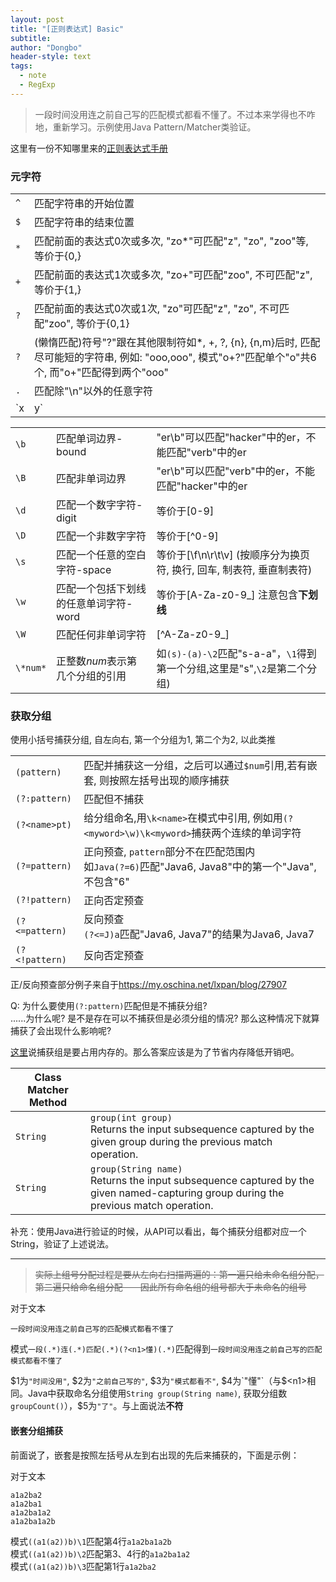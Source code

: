 ```yaml
---
layout: post
title: "[正则表达式] Basic"
subtitle: 
author: "Dongbo"
header-style: text
tags:
  - note
  - RegExp
---
```


> 一段时间没用连之前自己写的匹配模式都看不懂了。不过本来学得也不咋地，重新学习。示例使用Java Pattern/Matcher类验证。

这里有一份不知哪里来的[正则表达式手册](https://tool.oschina.net/uploads/apidocs/jquery/regexp.html)

### 元字符

|      |    |
| --- | --- | 
| `^` | 匹配字符串的开始位置 |
| `$` | 匹配字符串的结束位置 |
| `*` | 匹配前面的表达式0次或多次, "zo*"可匹配"z", "zo", "zoo"等, 等价于{0,} |
| `+` | 匹配前面的表达式1次或多次, "zo+"可匹配"zoo", 不可匹配"z", 等价于{1,} | 
| `?` | 匹配前面的表达式0次或1次, "zo"可匹配"z", "zo", 不可匹配"zoo", 等价于{0,1} |
| `?` |  (懒惰匹配)符号"?"跟在其他限制符如*, +, ?, {n}, {n,m}后时, 匹配尽可能短的字符串, 例如: "ooo,ooo", 模式"o+?"匹配单个"o"共6个, 而"o+"匹配得到两个"ooo" | 
| `.` | 匹配除"\n"以外的任意字符 | 
| `x|y` | 匹配x或y |


|      |    |     |
| --- | --- | --- |
| `\b` | 匹配单词边界-bound| "er\b"可以匹配"hacker"中的er，不能匹配"verb"中的er |
| `\B` | 匹配非单词边界 | "er\b"可以匹配"verb"中的er，不能匹配"hacker"中的er |
| `\d` | 匹配一个数字字符-digit | 等价于\[0-9] |
| `\D` | 匹配一个非数字字符 | 等价于\[^0-9] |
| `\s` | 匹配一个任意的空白字符-space | 等价于\[\f\n\r\t\v] (按顺序分为换页符, 换行, 回车, 制表符, 垂直制表符)|
| `\w` | 匹配一个包括下划线的任意单词字符-word | 等价于\[A-Za-z0-9_] 注意包含**下划线** |
| `\W` | 匹配任何非单词字符 | \[^A-Za-z0-9_] |
| `\*num*` | 正整数*num*表示第几个分组的引用 | 如`(s)-(a)-\2`匹配"s-a-a"，`\1`得到第一个分组,这里是"s",`\2`是第二个分组) |



### 获取分组

使用小括号捕获分组, 自左向右, 第一个分组为1, 第二个为2, 以此类推

|     |     |
| --- | ---- |
| `(pattern)` | 匹配并捕获这一分组，之后可以通过`$num`引用,若有嵌套, 则按照左括号出现的顺序捕获 |
| `(?:pattern)` | 匹配但不捕获 | 
| `(?<name>pt)` | 给分组命名,用`\k<name>`在模式中引用, 例如用`(?<myword>\w)\k<myword>`捕获两个连续的单词字符  |
| `(?=pattern)` | 正向预查, `pattern`部分不在匹配范围内 <br> 如`Java(?=6)`匹配"Java6, Java8"中的第一个"Java", 不包含"6" | 
| `(?!pattern)` | 正向否定预查 | 
| `(?<=pattern)` | 反向预查 <br> `(?<=J)a`匹配"Java6, Java7"的结果为J`a`va6, J`a`va7|
| `(?<!pattern)` | 反向否定预查 | 

正/反向预查部分例子来自于<https://my.oschina.net/lxpan/blog/27907>

Q: 为什么要使用`(?:pattern)`匹配但是不捕获分组?   
......为什么呢? 是不是存在可以不捕获但是必须分组的情况? 那么这种情况下就算捕获了会出现什么影响呢?

[这里](1)说捕获组是要占用内存的。那么答案应该是为了节省内存降低开销吧。

| Class Matcher Method |  |
| --- | --- |
| `String`  | `group(int group)` <br>  Returns the input subsequence captured by the given group during the previous match operation. |
| `String`  | `group(String name)` <br>  Returns the input subsequence captured by the given named-capturing group during the previous match operation. |

补充：使用Java进行验证的时候，从API可以看出，每个捕获分组都对应一个String，验证了上述说法。

--------------

> ~~实际上组号分配过程是要从左向右扫描两遍的：第一遍只给未命名组分配，第二遍只给命名组分配－－因此所有命名组的组号都大于未命名的组号~~

对于文本

    一段时间没用连之前自己写的匹配模式都看不懂了

模式`一段(.*)连(.*)匹配(.*)(?<n1>懂)(.*)`匹配得到`一段时间没用连之前自己写的匹配模式都看不懂了`

$1为`"时间没用"`, $2为`"之前自己写的"`, $3为`"模式都看不"`, $4为`"懂"`（与$\<n1\>相同。Java中获取命名分组使用`String group(String name)`, 获取分组数`groupCount()`），$5为`"了"`。与上面说法**不符**  

#### 嵌套分组捕获

前面说了，嵌套是按照左括号从左到右出现的先后来捕获的，下面是示例：

对于文本

    a1a2ba2  
    a1a2ba1  
    a1a2ba1a2  
    a1a2ba1a2b  

模式`((a1(a2))b)\1`匹配第4行`a1a2ba1a2b`  
模式`((a1(a2))b)\2`匹配第3、4行的`a1a2ba1a2`  
模式`((a1(a2))b)\3`匹配第1行`a1a2ba2`









[1]: https://dailc.github.io/2017/08/01/regularExpressionConcepts.html
